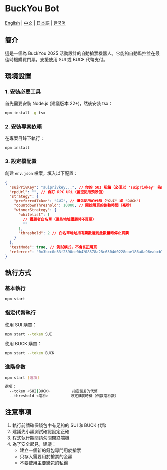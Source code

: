 # BuckYou Bot

[English](README.md) | [中文](README_CN.md) | [日本語](README_JP.md) | [한국어](README_KR.md)

## 簡介

這是一個為 BuckYou 2025 活動設計的自動搶票機器人。它能夠自動監控並在最佳時機購買門票，支援使用 SUI 或 BUCK 代幣支付。

## 環境設置

### 1. 安裝必要工具

首先需要安裝 Node.js (建議版本 22+)，然後安裝 tsx：

```bash
npm install -g tsx
```

### 2. 安裝專案依賴

在專案目錄下執行：

```bash
npm install
```

### 3. 設定檔配置

創建 `env.json` 檔案，填入以下配置：

```json
{
  "suiPrivKey": "suiprivkey...", // 你的 SUI 私鑰（必須以 'suiprivkey' 為前綴）
  "rpcUrl": "", // 自訂 RPC URL（留空使用預設值）
  "strategy": {
    "preferredToken": "SUI", // 優先使用的代幣（"SUI" 或 "BUCK"）
    "countdownThreshold": 10000, // 開始購買的倒數時間（毫秒）
    "winnerStrategy": {
      "whitelist": [
        // 獲勝者白名單（這些地址獲勝時不買票）
        ""
      ],
      "threshold": 2 // 白名單地址持有票數達到此數量時停止買票
    }
  },
  "testMode": true, // 測試模式，不會真正購買
  "referrer": "0x3bcc0e33f2390ce0b4208378a28c6304d0228eae186a0a96eabcb7fb7e5a6a31" // 推薦人地址
}
```

## 執行方式

### 基本執行

```bash
npm start
```

### 指定代幣執行

使用 SUI 購買：

```bash
npm start --token SUI
```

使用 BUCK 購買：

```bash
npm start --token BUCK
```

### 進階參數

```bash
npm start [選項]

選項：
  --token <SUI|BUCK>          指定使用的代幣
  --threshold <毫秒>          設定購買時機（倒數毫秒數）
```

## 注意事項

1. 執行前請確保錢包中有足夠的 SUI 和 BUCK 代幣
2. 建議先小額測試確認設定正確
3. 程式執行期間請勿關閉終端機
4. 為了安全起見，建議：
   - 建立一個新的錢包專門用於搶票
   - 只存入需要用於搶票的金額
   - 不要使用主要錢包的私鑰

